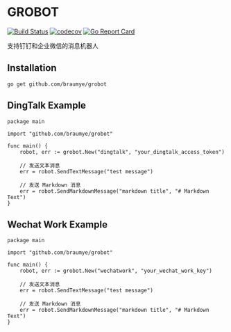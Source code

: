 # GROBOT

[![Build Status](https://travis-ci.org/braumye/grobot.svg?branch=master)](https://travis-ci.org/braumye/grobot)
[![codecov](https://codecov.io/gh/braumye/grobot/branch/master/graph/badge.svg)](https://codecov.io/gh/braumye/grobot)
[![Go Report Card](https://goreportcard.com/badge/github.com/braumye/grobot)](https://goreportcard.com/report/github.com/braumye/grobot)

支持钉钉和企业微信的消息机器人

## Installation

```
go get github.com/braumye/grobot
```

## DingTalk Example

```golang
package main

import "github.com/braumye/grobot"

func main() {
	robot, err := grobot.New("dingtalk", "your_dingtalk_access_token")

	// 发送文本消息
	err = robot.SendTextMessage("test message")

	// 发送 Markdown 消息
	err = robot.SendMarkdownMessage("markdown title", "# Markdown Text")
}
```

## Wechat Work Example

```golang
package main

import "github.com/braumye/grobot"

func main() {
	robot, err := grobot.New("wechatwork", "your_wechat_work_key")

	// 发送文本消息
	err = robot.SendTextMessage("test message")

	// 发送 Markdown 消息
	err = robot.SendMarkdownMessage("markdown title", "# Markdown Text")
}
```

